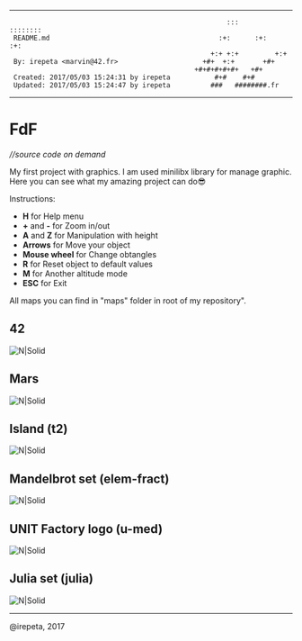 ********************************************************************************
                                                                                
                                                          :::      ::::::::     
     README.md                                          :+:      :+:    :+:     
                                                      +:+ +:+         +:+       
     By: irepeta <marvin@42.fr>                     +#+  +:+       +#+          
                                                  +#+#+#+#+#+   +#+             
     Created: 2017/05/03 15:24:31 by irepeta           #+#    #+#               
     Updated: 2017/05/03 15:24:47 by irepeta          ###   ########.fr         
                                                                                
********************************************************************************

# FdF

*//source code on demand*

My first project with graphics. I am used minilibx library for manage graphic. Here you can see what my amazing project can do😎

Instructions:
  - **H** for Help menu
  - **+** and **-** for Zoom in/out
  - **A** and **Z** for Manipulation with height
  - **Arrows** for Move your object
  - **Mouse wheel** for Change obtangles
  - **R** for Reset object to default values
  - **M** for Another altitude mode
  - **ESC** for Exit
  
All maps you can find in "maps" folder in root of my repository".

<h2>42</h2>

![N|Solid](https://pp.userapi.com/c636416/v636416437/65c78/iBwgxzf15jQ.jpg)

<h2>Mars</h2>

![N|Solid](https://pp.userapi.com/c636416/v636416437/65c89/SMl3ZkzTkGc.jpg)

<h2>Island (t2)</h2>

![N|Solid](https://pp.userapi.com/c636416/v636416437/65cbf/A6qJxkBCwO4.jpg)

<h2>Mandelbrot set (elem-fract)</h2>

![N|Solid](https://pp.userapi.com/c636416/v636416437/65cc9/bgMzH7muwEE.jpg)

<h2>UNIT Factory logo (u-med)</h2>

![N|Solid](https://pp.userapi.com/c636416/v636416437/65cd3/oOg576HV1ro.jpg)

<h2> Julia set (julia)</h2>

![N|Solid](https://pp.userapi.com/c636416/v636416437/65ce7/ZB3jwrKskLA.jpg)

<hr>
@irepeta, 2017
